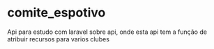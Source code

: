 # comite_espotivo
Api para estudo com laravel sobre api, onde esta api tem a função de atribuir recursos para varios clubes
